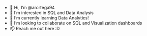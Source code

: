 - 👋 Hi, I’m @arortega94
- 👀 I’m interested in SQL and Data Analysis
- 🌱 I’m currently learning Data Analytics!
- 💞️ I’m looking to collaborate on SQL and Visualization dashboards
- 📫 Reach me out here :D

<!---
arortega94/arortega94 is a ✨ special ✨ repository because its `README.md` (this file) appears on your GitHub profile.
You can click the Preview link to take a look at your changes.
--->
